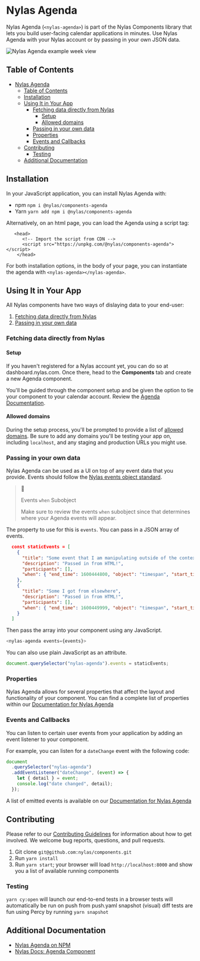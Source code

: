 # Nylas Agenda

Nylas Agenda (`<nylas-agenda>`) is part of the Nylas Components library that lets you build user-facing calendar applications in minutes. Use Nylas Agenda with your Nylas account or by passing in your own JSON data.

![Nylas Agenda example week view](sample.png)

## Table of Contents

- [Nylas Agenda](#nylas-agenda)
  - [Table of Contents](#table-of-contents)
  - [Installation](#installation)
  - [Using It in Your App](#using-it-in-your-app)
    - [Fetching data directly from Nylas](#fetching-data-directly-from-nylas)
      - [Setup](#setup)
      - [Allowed domains](#allowed-domains)
    - [Passing in your own data](#passing-in-your-own-data)
    - [Properties](#properties)
    - [Events and Callbacks](#events-and-callbacks)
  - [Contributing](#contributing)
    - [Testing](#testing)
  - [Additional Documentation](#additional-documentation)

## Installation

In your JavaScript application, you can install Nylas Agenda with:

- npm `npm i @nylas/components-agenda`
- Yarn `yarn add npm i @nylas/components-agenda`

Alternatively, on an html page, you can load the Agenda using a script tag:

```
   <head>
      <!-- Import the script from CDN -->
      <script src="https://unpkg.com/@nylas/components-agenda"></script>
    </head>
```

For both installation options, in the body of your page, you can instantiate the agenda with `<nylas-agenda></nylas-agenda>`.

## Using It in Your App

All Nylas components have two ways of dislaying data to your end-user:

1. [Fetching data directly from Nylas](#fetching-data-directly-from-nylas)
2. [Passing in your own data](#passing-in-your-own-data)

### Fetching data directly from Nylas

#### Setup

If you haven't registered for a Nylas account yet, you can do so at dashboard.nylas.com. Once there, head to the **Components** tab and create a new Agenda component.

You'll be guided through the component setup and be given the option to tie your component to your calendar account. Review the [Agenda Documentation](https://developer.nylas.com/docs/user-experience/components/agenda-component/).

#### Allowed domains

During the setup process, you'll be prompted to provide a list of [allowed domains](https://developer.nylas.com/docs/user-experience/components/agenda-component/#allowed-domains). Be sure to add any domains you'll be testing your app on, including `localhost`, and any staging and production URLs you might use.

### Passing in your own data

Nylas Agenda can be used as a UI on top of any event data that you provide. Events should follow the [Nylas events object standard](https://developer.nylas.com/docs/api/#tag--Events--events-object).

> :bell:
>
> Events `when` Subobject
>
> Make sure to review the events `when` subobject since that determines where your Agenda events will appear.

The property to use for this is `events`. You can pass in a JSON array of events.

```json
  const staticEvents = [
    {
      "title": "Some event that I am manipulating outside of the context of Nylas",
      "description": "Passed in from HTML!",
      "participants": [],
      "when": { "end_time": 1600444800, "object": "timespan", "start_time": 1600438500 }
    },
    {
      "title": "Some I got from elsewhere",
      "description": "Passed in from HTML!",
      "participants": [],
      "when": { "end_time": 1600449999, "object": "timespan", "start_time": 1600448500 }
    }
  ]
```

Then pass the array into your component using any JavaScript.

```js
<nylas-agenda events={events}>
```

You can also use plain JavaScript as an attribute.

```js
document.querySelector("nylas-agenda").events = staticEvents;
```

### Properties

Nylas Agenda allows for several properties that affect the layout and functionality of your component. You can find a complete list of properties within our [Documentation for Nylas Agenda](https://developer.nylas.com/docs/user-experience/components/agenda-component/#application-component-display-options)

### Events and Callbacks

You can listen to certain user events from your application by adding an event listener to your component.

For example, you can listen for a `dateChange` event with the following code:

```js
document
  .querySelector("nylas-agenda")
  .addEventListener("dateChange", (event) => {
    let { detail } = event;
    console.log("date changed", detail);
  });
```

A list of emitted events is available on our [Documentation for Nylas Agenda](https://developer.nylas.com/docs/user-experience/components/agenda-component/#custom-callbacks)

## Contributing

Please refer to our [Contributing Guidelines](CONTRIBUTING.md) for information about how to get involved. We welcome bug reports, questions, and pull requests.

1. Git clone `git@github.com:nylas/components.git`
2. Run `yarn install`
3. Run `yarn start`; your browser will load `http://localhost:8000` and show you a list of available running components

### Testing

`yarn cy:open` will launch our end-to-end tests in a browser
tests will automatically be run on push from push.yaml
snapshot (visual) diff tests are fun using Percy by running `yarn snapshot`

## Additional Documentation

- [Nylas Agenda on NPM](https://www.npmjs.com/package/@nylas/components-agenda)
- [Nylas Docs: Agenda Component](https://developer.nylas.com/docs/user-experience/components/agenda-component/)
